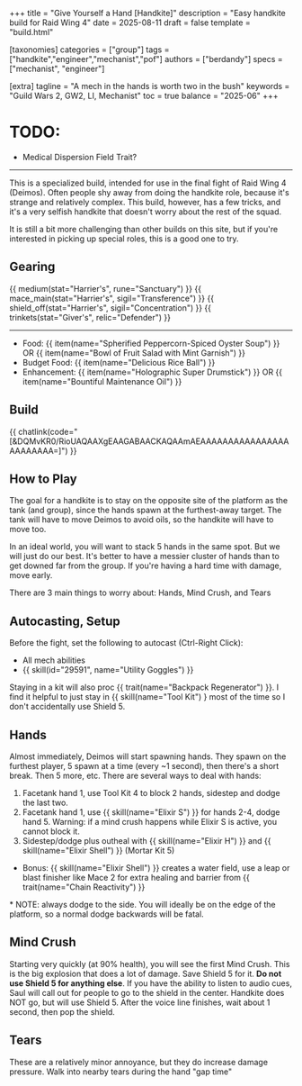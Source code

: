+++
title = "Give Yourself a Hand [Handkite]"
description = "Easy handkite build for Raid Wing 4"
date = 2025-08-11
draft = false
template = "build.html"

[taxonomies]
categories = ["group"]
tags = ["handkite","engineer","mechanist","pof"]
authors = ["berdandy"]
specs = ["mechanist", "engineer"]

[extra]
tagline = "A mech in the hands is worth two in the bush"
keywords = "Guild Wars 2, GW2, LI, Mechanist"
toc = true
balance = "2025-06"
+++

# TODO:

- Medical Dispersion Field Trait?

---

This is a specialized build, intended for use in the final fight of Raid Wing 4 (Deimos). Often people shy away from doing the handkite role,
because it's strange and relatively complex. This build, however, has a few tricks, and it's a very selfish handkite that doesn't worry
about the rest of the squad.

It is still a bit more challenging than other builds on this site, but if you're interested in picking up special roles, this is a good one to try.

## Gearing

{{ medium(stat="Harrier's", rune="Sanctuary") }}
{{ mace_main(stat="Harrier's", sigil="Transference") }}
{{ shield_off(stat="Harrier's", sigil="Concentration") }}
{{ trinkets(stat="Giver's", relic="Defender") }}

---

- Food: {{ item(name="Spherified Peppercorn-Spiced Oyster Soup") }} OR
{{ item(name="Bowl of Fruit Salad with Mint Garnish") }} 
- Budget Food: {{ item(name="Delicious Rice Ball") }}
- Enhancement: {{ item(name="Holographic Super Drumstick") }} OR {{ item(name="Bountiful Maintenance Oil") }}

## Build

{{ chatlink(code="[&DQMvKR0/RioUAQAAXgEAAGABAACKAQAAmAEAAAAAAAAAAAAAAAAAAAAAAAA=]") }}

## How to Play

The goal for a handkite is to stay on the opposite site of the platform as the tank (and group), since the hands spawn at the furthest-away target.
The tank will have to move Deimos to avoid oils, so the handkite will have to move too.

In an ideal world, you will want to stack 5 hands in the same spot. But we will just do our best. It's better to have a messier cluster of hands than
to get downed far from the group. If you're having a hard time with damage, move early.

There are 3 main things to worry about: Hands, Mind Crush, and Tears

## Autocasting, Setup

Before the fight, set the following to autocast (Ctrl-Right Click):

- All mech abilities
- {{ skill(id="29591", name="Utility Goggles") }}

Staying in a kit will also proc {{ trait(name="Backpack Regenerator") }}. I find it helpful to just stay in
{{ skill(name="Tool Kit") } most of the time so I don't accidentally use Shield 5.

## Hands

Almost immediately, Deimos will start spawning hands. They spawn on the furthest player, 5 spawn at a time (every ~1 second), then
there's a short break. Then 5 more, etc. There are several ways to deal with hands:

1. Facetank hand 1, use Tool Kit 4 to block 2 hands, sidestep and dodge the last two.
1. Facetank hand 1, use {{ skill(name="Elixir S") }} for hands 2-4, dodge hand 5. Warning: if a mind crush happens while Elixir S is active, you cannot block it.
1. Sidestep/dodge plus outheal with {{ skill(name="Elixir H") }} and {{ skill(name="Elixir Shell") }} (Mortar Kit 5)
  - Bonus: {{ skill(name="Elixir Shell") }} creates a water field, use a leap or blast finisher like Mace 2 for extra healing and barrier from
    {{ trait(name="Chain Reactivity") }}

\* NOTE: always dodge to the side. You will ideally be on the edge of the platform, so a normal dodge backwards will be fatal.

## Mind Crush

Starting very quickly (at 90% health), you will see the first Mind Crush. This is the big explosion that does a lot of damage. Save Shield 5 for it. __Do not use Shield 5 for anything else__. If you have the ability to listen to audio cues, Saul will call out for people to go to the shield in the center. Handkite does NOT go, but will use Shield 5. After the voice line finishes, wait about 1 second, then pop the shield.

## Tears

These are a relatively minor annoyance, but they do increase damage pressure. Walk into nearby tears during the hand "gap time"
